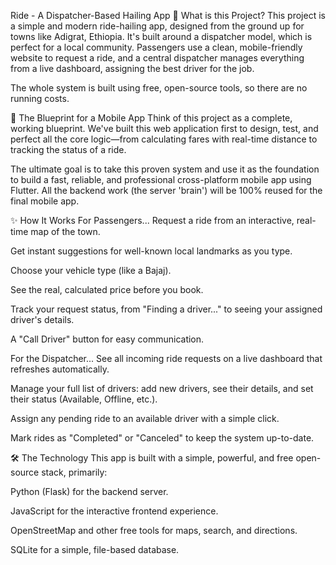 Ride - A Dispatcher-Based Hailing App
📝 What is this Project?
This project is a simple and modern ride-hailing app, designed from the ground up for towns like Adigrat, Ethiopia. It's built around a dispatcher model, which is perfect for a local community. Passengers use a clean, mobile-friendly website to request a ride, and a central dispatcher manages everything from a live dashboard, assigning the best driver for the job.

The whole system is built using free, open-source tools, so there are no running costs.

🎯 The Blueprint for a Mobile App
Think of this project as a complete, working blueprint. We've built this web application first to design, test, and perfect all the core logic—from calculating fares with real-time distance to tracking the status of a ride.

The ultimate goal is to take this proven system and use it as the foundation to build a fast, reliable, and professional cross-platform mobile app using Flutter. All the backend work (the server 'brain') will be 100% reused for the final mobile app.

✨ How It Works
For Passengers...
Request a ride from an interactive, real-time map of the town.

Get instant suggestions for well-known local landmarks as you type.

Choose your vehicle type (like a Bajaj).

See the real, calculated price before you book.

Track your request status, from "Finding a driver..." to seeing your assigned driver's details.

A "Call Driver" button for easy communication.

For the Dispatcher...
See all incoming ride requests on a live dashboard that refreshes automatically.

Manage your full list of drivers: add new drivers, see their details, and set their status (Available, Offline, etc.).

Assign any pending ride to an available driver with a simple click.

Mark rides as "Completed" or "Canceled" to keep the system up-to-date.

🛠️ The Technology
This app is built with a simple, powerful, and free open-source stack, primarily:

Python (Flask) for the backend server.

JavaScript for the interactive frontend experience.

OpenStreetMap and other free tools for maps, search, and directions.

SQLite for a simple, file-based database.

